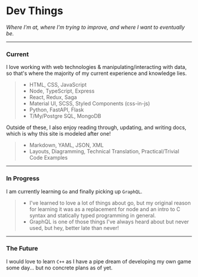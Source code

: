 # Dev Things

_Where I'm at, where I'm trying to improve, and where I want to eventually be._

---

### Current

I love working with web technologies & manipulating/interacting with data, so that's where the majority of my current experience and knowledge lies.

> - HTML, CSS, JavaScript
> - Node, TypeScript, Express
> - React, Redux, Saga
> - Material UI, SCSS, Styled Components (css-in-js)
> - Python, FastAPI, Flask
> - T/My/Postgre SQL, MongoDB

Outside of these, I also enjoy reading through, updating, and writing docs, which is why this site is modeled after one!

> - Markdown, YAML, JSON, XML
> - Layouts, Diagramming, Technical Translation, Practical/Trivial Code Examples

---

### In Progress

I am currently learning `Go` and finally picking up `GraphQL`.

> - I've learned to love a lot of things about go, but my original reason for learning it was as a replacement for node and an intro to C syntax and statically typed programming in general.
> - GraphQL is one of those things I've always heard about but never used, but hey, better late than never!

---

### The Future

I would love to learn `C++` as I have a pipe dream of developing my own game some day... but no concrete plans as of yet.

